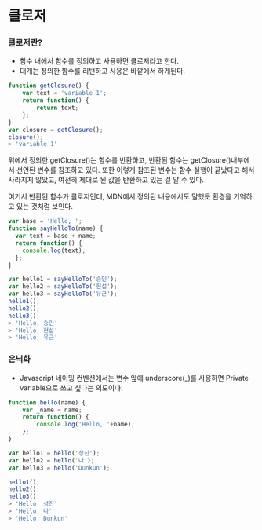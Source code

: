 # 클로저

### 클로저란?
- 함수 내에서 함수를 정의하고 사용하면 클로저라고 한다.
- 대개는 정의한 함수를 리턴하고 사용은 바깥에서 하게된다.

``` javascript
function getClosure() {
    var text = 'variable 1';
    return function() {
        return text;
    };
}
var closure = getClosure();
closure();
> 'variable 1'
```
위에서 정의한 getClosure()는 함수를 반환하고, 반환된 함수는 getClosure()내부에서 선언된 변수를 참조하고 있다. 또한 이렇게 참조된 변수는 함수 실행이 끝났다고 해서 사라지지 않았고, 여전히 제대로 된 값을 반환하고 있는 걸 알 수 있다.

여기서 반환된 함수가 클로저인데, MDN에서 정의된 내용에서도 말했듯 환경을 기억하고 있는 것처럼 보인다.
``` javascript
var base = 'Hello, ';
function sayHelloTo(name) {
  var text = base + name;
  return function() {
    console.log(text);
  };
}

var hello1 = sayHelloTo('승민');
var hello2 = sayHelloTo('현섭');
var hello3 = sayHelloTo('유근');
hello1();
hello2();
hello3();
> 'Hello, 승민'
> 'Hello, 현섭'
> 'Hello, 유근'
```

### 은닉화
- Javascript 네이밍 컨벤션에서는 변수 앞에 underscore(_)를 사용하면 Private variable으로 쓰고 싶다는 의도이다.
``` javascript
function hello(name) {
    var _name = name;
    return function() {
        console.log('Hello, '+name);
    };
}

var hello1 = hello('성진');
var hello2 = hello('나');
var hello3 = hello('Dunkun');

hello1();
hello2();
hello3();
> 'Hello, 성진'
> 'Hello, 나'
> 'Hello, Dunkun'
```













